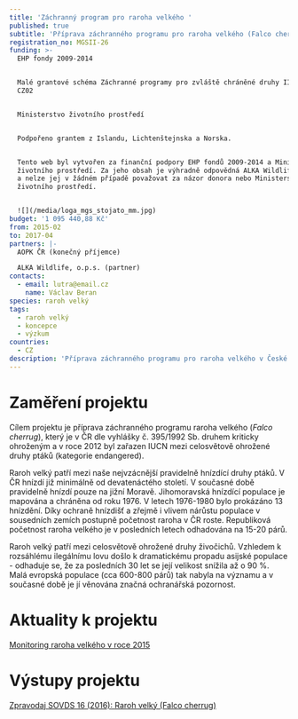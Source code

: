 ```yaml
---
title: 'Záchranný program pro raroha velkého '
published: true
subtitle: 'Příprava záchranného programu pro raroha velkého (Falco cherrug) '
registration_no: MGSII-26
funding: >-
  EHP fondy 2009-2014


  Malé grantové schéma Záchranné programy pro zvláště chráněné druhy II Programu
  CZ02


  Ministerstvo životního prostředí 


  Podpořeno grantem z Islandu, Lichtenštejnska a Norska.


  Tento web byl vytvořen za finanční podpory EHP fondů 2009-2014 a Ministerstva
  životního prostředí. Za jeho obsah je výhradně odpovědná ALKA Wildlife,o.p.s.
  a nelze jej v žádném případě považovat za názor donora nebo Ministerstva
  životního prostředí.


  ![](/media/loga_mgs_stojato_mm.jpg)
budget: '1 095 440,88 Kč'
from: 2015-02
to: 2017-04
partners: |-
  AOPK ČR (konečný příjemce)

  ALKA Wildlife, o.p.s. (partner)
contacts:
  - email: lutra@email.cz
    name: Václav Beran
species: raroh velký
tags:
  - raroh velký
  - koncepce
  - výzkum
countries:
  - CZ
description: 'Příprava záchranného programu pro raroha velkého v České republice. '
---
```

# Zaměření projektu

Cílem projektu je příprava záchranného programu raroha velkého (_Falco cherrug_), který je v ČR dle vyhlášky č. 395/1992 Sb. druhem kriticky ohroženým a v roce 2012 byl zařazen IUCN mezi celosvětově ohrožené druhy ptáků (kategorie endangered). 

Raroh velký patří mezi naše nejvzácnější pravidelně hnízdící druhy ptáků. V ČR hnízdí již minimálně od devatenáctého století. V současné době pravidelně hnízdí pouze na jižní Moravě. Jihomoravská hnízdící populace je mapována a chráněna od roku 1976. V letech 1976-1980 bylo prokázáno 13 hnízdění. Díky ochraně hnízdišť a zřejmě i vlivem nárůstu populace v sousedních zemích postupně početnost raroha v ČR roste. Republiková početnost raroha velkého je v posledních letech odhadována na 15-20 párů.

Raroh velký patří mezi celosvětově ohrožené druhy živočichů. Vzhledem k rozsáhlému ilegálnímu lovu došlo k dramatickému propadu asijské populace - odhaduje se, že za posledních 30 let se její velikost snížila až o 90 %. Malá evropská populace (cca 600-800 párů) tak nabyla na významu a v současné době je jí věnována značná ochranářská pozornost.

# Aktuality k projektu

[Monitoring raroha velkého v roce 2015](/news/monitoring-raroha-velkého-v-roce-2015)

# Výstupy projektu

[Zpravodaj SOVDS 16 (2016): Raroh velký (Falco cherrug)](/publications/raroh-velký)
